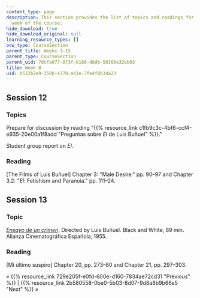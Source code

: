 ```yaml
---
content_type: page
description: This section provides the list of topics and readings for the eighth
  week of the course.
hide_download: true
hide_download_original: null
learning_resource_types: []
ocw_type: CourseSection
parent_title: Weeks 1-15
parent_type: CourseSection
parent_uid: 7dcfa077-073f-b180-d8db-58360a32eb03
title: Week 8
uid: b512b2e9-350b-4378-ab1e-7fe4f8b34a23
---
```


Session 12
----------

### Topics

Prepare for discussion by reading "{{% resource_link c1fb9c3c-4bf6-ccf4-e935-20e00a1f8add "Preguntas sobre _El_ de Luis Buñuel" %}}."

Student group report on _El_.

### Reading

\[The Films of Luis Buñuel\] Chapter 3: "Male Desire." pp. 90–97 and Chapter 3.2: "_El_: Fetishism and Paranoia." pp. 111–24.

Session 13
----------

### Topic

[_Ensayo de un crimen_](http://www.imdb.com/title/tt0048037/?ref_=fn_al_tt_1). Directed by Luis Buñuel. Black and White, 89 min. Alianza Cinematográfica Española, 1955.

### Reading

\[Mi último suspiro\] Chapter 20, pp. 273–80 and Chapter 21, pp. 297–303.

« {{% resource_link 729e205f-e0fd-600e-d160-7834ae72cd31 "Previous" %}} | {{% resource_link 2b580558-0be0-5b03-8d07-9d8a8b9b66e5 "Next" %}} »